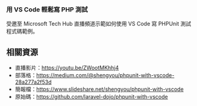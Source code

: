 ### 用 VS Code 輕鬆寫 PHP 測試

受邀至 Microsoft Tech Hub 直播頻道示範如何使用 VS Code 寫 PHPUnit 測試程式碼範例。



## 相關資源

* 直播影片：https://youtu.be/ZWootMKhhj4
* 部落格：https://medium.com/@shengyou/phpunit-with-vscode-28a277a2f53d
* 簡報檔：https://www.slideshare.net/shengyou/phpunit-with-vscode
* 原始碼：https://github.com/laravel-dojo/phpunit-with-vscode